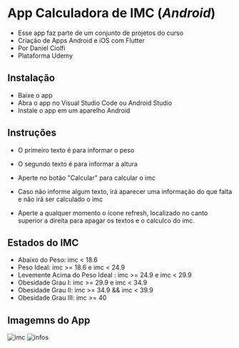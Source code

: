 # App Calculadora de IMC (*Android*)

* Esse app faz parte de um conjunto de projetos do curso
* Criação de Apps Android e iOS com Flutter
* Por Daniel Ciolfi
* Plataforma Udemy

## Instalação

* Baixe o app
* Abra o app no Visual Studio Code ou Android Studio
* Instale o app em um aparelho Android

## Instruções

* O primeiro texto é para informar o peso

* O segundo texto é para informar a altura

* Aperte no botão "Calcular" para calcular o imc

* Caso não informe algum texto, 
  irá aparecer uma informação do que falta e 
  não irá ser calculado o imc
  
* Aperte a qualquer momento o ícone refresh, 
  localizado no canto superior a direita para
  apagar os textos e o calculco do imc.
 

## Estados do IMC

* Abaixo do Peso: imc < 18.6
* Peso Ideal: imc >= 18.6 e imc < 24.9
* Levemente Acima do Peso Ideal : imc >= 24.9 e imc < 29.9
* Obesidade Grau I: imc >= 29.9 e imc < 34.9
* Obesidade Grau II: imc >= 34.9 && imc < 39.9
* Obesidade Grau III: imc >= 40

## Imagemns do App
![imc](https://user-images.githubusercontent.com/23343723/84815774-e906d000-afe9-11ea-95c6-f67dc6e60c61.jpeg)
![infos](https://user-images.githubusercontent.com/23343723/84815779-e99f6680-afe9-11ea-9438-da6bf222480c.jpeg)
